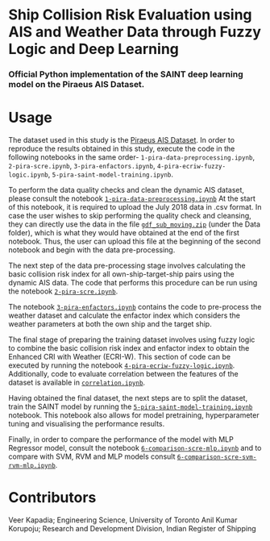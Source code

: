 # Ship Collision Risk Evaluation using AIS and Weather Data through Fuzzy Logic and Deep Learning

### Official Python implementation of the SAINT deep learning model on the Piraeus AIS Dataset.

# Usage
The dataset used in this study is the [Piraeus AIS Dataset](https://zenodo.org/records/6323416). In order to reproduce the results obtained in this study, execute the code in the following notebooks in the same order- ```1-pira-data-preprocessing.ipynb```, ```2-pira-scre.ipynb```, ```3-pira-enfactors.ipynb```, ```4-pira-ecriw-fuzzy-logic.ipynb```, ```5-pira-saint-model-training.ipynb```.


To perform the data quality checks and clean the dynamic AIS dataset, please consult the notebook [`1-pira-data-preprocessing.ipynb`](./1-pira-data-preprocessing.ipynb) At the start of this notebook, it is required to upload the July 2018 data in .csv format. In case the user wishes to skip performing the quality check and cleansing, they can directly use the data in the file [`gdf_sub_moving.zip`](./Data/gdf_sub_moving.zip) (under the Data folder), which is what they would have obtained at the end of the first notebook. Thus, the user can upload this file at the beginning of the second notebook and begin with the data pre-processing.

The next step of the data pre-processing stage involves calculating the basic collision risk index for all own-ship-target-ship pairs using the dynamic AIS data. The code that performs this procedure can be run using the notebook [`2-pira-scre.ipynb`](./2-pira-scre.ipynb). 

The notebook [`3-pira-enfactors.ipynb`](./3-pira-enfactors.ipynb) contains the code to pre-process the weather dataset and calculate the enfactor index which considers the weather parameters at both the own ship and the target ship.

The final stage of preparing the training dataset involves using fuzzy logic to combine the basic collision risk index and enfactor index to obtain the Enhanced CRI with Weather (ECRI-W). This section of code can be executed by running the notebook [`4-pira-ecriw-fuzzy-logic.ipynb`](./4-pira-ecriw-fuzzy-logic.ipynb). Additionally, code to evaluate correlation between the features of the dataset is available in [`correlation.ipynb`](./correlation.ipynb).

Having obtained the final dataset, the next steps are to split the dataset, train the SAINT model by running the [`5-pira-saint-model-training.ipynb`](./5-pira-saint-model-training.ipynb) notebook. This notebook also allows for model pretraining, hyperparameter tuning and visualising the performance results.

Finally, in order to compare the performance of the model with MLP Regressor model, consult the notebook [`6-comparison-scre-mlp.ipynb`](./6-comparison-scre-mlp.ipynb) and to compare with SVM, RVM and MLP models consult [`6-comparison-scre-svm-rvm-mlp.ipynb`](./6-comparison-scre-svm-rvm-mlp.ipynb).

# Contributors
Veer Kapadia; Engineering Science, University of Toronto
Anil Kumar Korupoju; Research and Development Division, Indian Register of Shipping
